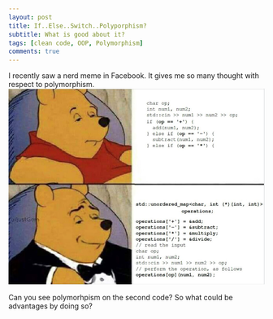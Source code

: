 ```yaml
---
layout: post
title: If..Else..Switch..Polyporphism?
subtitle: What is good about it?
tags: [clean code, OOP, Polymorphism]
comments: true
---
```


I recently saw a nerd meme in Facebook. It gives me so many thought with respect to polymorphism.
![polymorphism](/assets/img/polymorphism.png)

Can you see polymorhpism on the second code? So what could be advantages by doing so?




